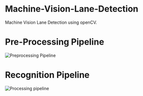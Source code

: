 # Machine-Vision-Lane-Detection
Machine Vision Lane Detection using openCV.
# Pre-Processing Pipeline
![Preprocessing Pipeline](https://user-images.githubusercontent.com/30498489/225138986-d7c3b43b-365e-4ce3-950f-514af3832f3e.png)
# Recognition Pipeline
![Processing pipeline](https://user-images.githubusercontent.com/30498489/225138992-585ee43c-6e57-4605-9d22-6333b4ca666a.png)

